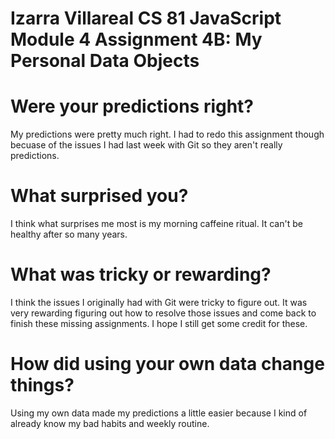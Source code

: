 # Izarra Villareal CS 81 JavaScript Module 4 Assignment 4B: My Personal Data Objects

# Were your predictions right?
My predictions were pretty much right. I had to redo this assignment though becuase of the issues I had last week with Git so they aren't really predictions.

# What surprised you?
I think what surprises me most is my morning caffeine ritual. It can't be healthy after so many years.

# What was tricky or rewarding?
I think the issues I originally had with Git were tricky to figure out. It was very rewarding figuring out how to resolve those issues and come back to finish these missing assignments. I hope I still get some credit for these.

# How did using your own data change things?
Using my own data made my predictions a little easier because I kind of already know my bad habits and weekly routine.
